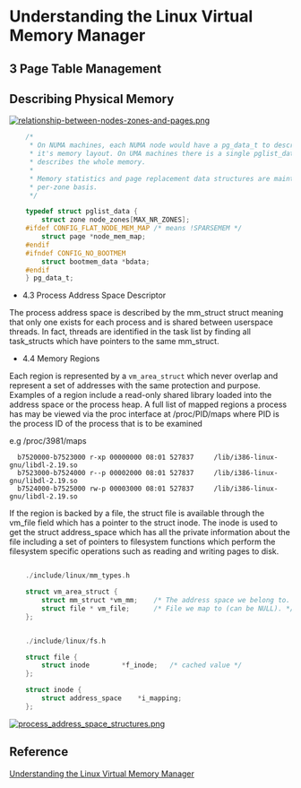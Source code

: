 # Understanding the Linux Virtual Memory Manager


## 3 Page Table Management

## Describing Physical Memory


[![relationship-between-nodes-zones-and-pages.png](https://s19.postimg.org/ud1eskh1v/relationship-between-nodes-zones-and-pages.png)](https://postimg.org/image/luryo8aj3/)

```c
	/*
	 * On NUMA machines, each NUMA node would have a pg_data_t to describe
	 * it's memory layout. On UMA machines there is a single pglist_data which
	 * describes the whole memory.
	 *
	 * Memory statistics and page replacement data structures are maintained on a
	 * per-zone basis.
	 */

	typedef struct pglist_data {
		struct zone node_zones[MAX_NR_ZONES];
	#ifdef CONFIG_FLAT_NODE_MEM_MAP	/* means !SPARSEMEM */
		struct page *node_mem_map;
	#endif
	#ifndef CONFIG_NO_BOOTMEM
		struct bootmem_data *bdata;
	#endif
	} pg_data_t;
```











- 4.3  Process Address Space Descriptor

The process address space is described by the mm_struct struct meaning that only one exists for each process and is shared between userspace threads. In fact, threads are identified in the task list by finding all task_structs which have pointers to the same mm_struct.

- 4.4 Memory Regions

Each region is represented by a `vm_area_struct` which never overlap and represent a set of addresses with the same protection and purpose. Examples of a region include a read-only shared library loaded into the address space or the process heap. A full list of mapped regions a process has may be viewed via the proc interface at /proc/PID/maps where PID is the process ID of the process that is to be examined

e.g /proc/3981/maps

      b7520000-b7523000 r-xp 00000000 08:01 527837     /lib/i386-linux-gnu/libdl-2.19.so
      b7523000-b7524000 r--p 00002000 08:01 527837     /lib/i386-linux-gnu/libdl-2.19.so
      b7524000-b7525000 rw-p 00003000 08:01 527837     /lib/i386-linux-gnu/libdl-2.19.so


If the region is backed by a file, the struct file is available through the vm_file field which has a pointer to the struct inode. The inode is used to get the struct address_space which has all the private information about the file including a set of pointers to filesystem functions which perform the filesystem specific operations such as reading and writing pages to disk.

```c

	./include/linux/mm_types.h

	struct vm_area_struct {
		struct mm_struct *vm_mm;	/* The address space we belong to. */
		struct file * vm_file;		/* File we map to (can be NULL). */
	};


	./include/linux/fs.h

	struct file {
		struct inode		*f_inode;	/* cached value */
	};

	struct inode {
		struct address_space	*i_mapping;
	};
```



[![process_address_space_structures.png](https://s19.postimg.org/r1h5v64r7/process_address_space_structures.png)](https://postimg.org/image/greqvxevj/)






## Reference

[Understanding the Linux Virtual Memory Manager](https://www.kernel.org/doc/gorman/html/understand/)





